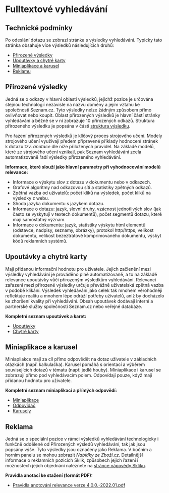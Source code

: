 Fulltextové vyhledávání
=======================

Technické podmínky
------------------

Po odeslání dotazu se zobrazí stránka s výsledky vyhledávání. Typicky tato stránka obsahuje více výsledků následujících druhů:

* [Přirozené výsledky](https://napoveda.seznam.cz/cz/fulltext-hledani-v-internetu/technicke-podminky/organic)
* [Upoutávky a chytré karty](https://napoveda.seznam.cz/cz/fulltext-hledani-v-internetu/technicke-podminky/upoutavky)
* [Miniaplikace a karusel](https://napoveda.seznam.cz/cz/fulltext-hledani-v-internetu/technicke-podminky/miniaplikace)
* [Reklamu](https://napoveda.seznam.cz/cz/fulltext-hledani-v-internetu/technicke-podminky/reklama)

Přirozené výsledky
------------------

Jedná se o odkazy v hlavní oblasti výsledků, jejichž pozice je určována stejnou technologií nezávisle na názvu domény a jejím vztahu ke společnosti Seznam.cz. Tyto výsledky nelze žádným způsobem přímo ovlivňovat nebo koupit. Oblast přirozených výsledků je hlavní částí stránky vyhledávání a běžně se v ní zobrazuje 10 přirozených odkazů. Struktura přirozeného výsledku je popsána v části [struktura výsledku](https://napoveda.seznam.cz/cz/fulltext-hledani-v-internetu/struktura-vysledku).

Pro řazení přirozených výsledků je klíčový proces strojového učení. Modely strojového učení využívají předem připravené příklady hodnocení stránek k dotazu tzv. _anotace_ dle níže přiložených pravidel. Na základě modelů, které ze strojového učení vznikají, pak Seznam vyhledávání zcela automatizovaně řadí výsledky přirozeného vyhledávání.

**Informace, které slouží jako hlavní parametry při vyhodnocování modelů relevance:**

* Informace o výskytu slov z dotazu v dokumentu nebo v odkazech.
* Grafové algoritmy nad odkazovou sítí a statistiky zpětných odkazů.
* Zpětná vazba od uživatelů: počet kliků na výsledek, počet kliků na výsledky z webu.
* Shoda jazyka dokumentu s jazykem dotazu.
* Informace o dotazu: jazyk, slovní druhy, vzácnost jednotlivých slov (jak často se vyskytují v textech dokumentů), počet segmentů dotazu, které mají samostatný význam.
* Informace o dokumentu: jazyk, statistiky výskytu html elementů (odstavce, nadpisy, seznamy, obrázky), protokol http/https, velikost dokumentu, velikost bezeztrátově komprimovaného dokumentu, výskyt kódů reklamních systémů.

Upoutávky a chytré karty
------------------------

Mají přidanou informační hodnotu pro uživatele. Jejich začlenění mezi výsledky vyhledávání je prováděno plně automatizovaně, a to na základě relevance upoutávky vůči přirozeným výsledkům vyhledávání. Relevanci zařazení mezi přirozené výsledky určuje převážně uživatelská zpětná vazba v podobě klikání. Výsledek vyhledávání jako celek tak mnohem věrohodněji reflektuje realitu a mnohem lépe odráží potřeby uživatelů, aniž by docházelo ke zhoršení kvality při vyhledávání. Obsah upoutávek dodávají interní a partnerské služby společnosti Seznam.cz nebo veřejné databáze.

**Kompletní seznam upoutávek a karet:**

* [Upoutávky](https://napoveda.seznam.cz/cz/fulltext-hledani-v-internetu/zobrazeni-dalsich-sluzeb/)
* [Chytré karty](https://napoveda.seznam.cz/cz/fulltext-hledani-v-internetu/chytre-karty/)

Miniaplikace a karusel
----------------------

Miniapliakce mají za cíl přímo odpovědět na dotaz uživatele v základních otázkách (např. kalkulačka). Karusel pomáhá s orientací a výběrem souvisejících dotazů v tématu (např. jedlé houby). Miniaplikace i karusel se zobrazují přímo pod vyhledávacím polem. Odpovídají pouze, když mají přidanou hodnotu pro uživatele.

**Kompletní seznam miniaplikací a přímých odpovědí:**

* [Miniaplikace](https://napoveda.seznam.cz/cz/fulltext-hledani-v-internetu/miniaplikace/)
* [Odpovídač](https://napoveda.seznam.cz/cz/fulltext-hledani-v-internetu/odpovidac/)
* [Karusely](https://napoveda.seznam.cz/cz/fulltext-hledani-v-internetu/karusely/)

Reklama
-------

Jedná se o speciální pozice v rámci výsledků vyhledávání technologicky i funkčně oddělené od Přirozených výsledů vyhledávání, tak jak jsou popsány výše. Tyto výsledky jsou označeny jako Reklama. V bočním a horním panelu se mohou zobrazit _Nabídky ze Zboží.cz_. Detailnější informace o reklamních pozicích Sklik, způsobech jejich řazení i možnostech jejich objednání naleznete na [stránce nápovědy Skliku](http://napoveda.sklik.cz/).

**Pravidla anotací ke stažení (formát PDF):**

* [Pravidla anotování relevance verze 4.0.0.-2022.01.pdf](https://napoveda.seznam.cz/soubory/Fulltext/Pravidla-anotovani-relevance-verze-4.0.0_-022.01.pdf)